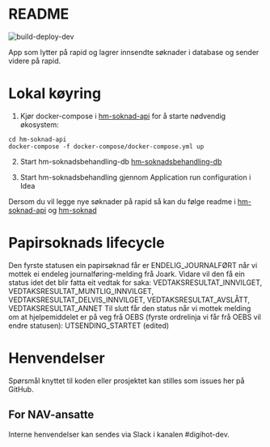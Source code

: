 # README
![build-deploy-dev](https://github.com/navikt/hm-soknadsbehandling/workflows/Build%20and%20deploy/badge.svg)

App som lytter på rapid og lagrer innsendte søknader i database og sender videre på rapid.


# Lokal køyring

1. Kjør docker-compose i [hm-soknad-api](https://github.com/navikt/hm-soknad-api) for å starte nødvendig økosystem:
```
cd hm-soknad-api
docker-compose -f docker-compose/docker-compose.yml up
```
2. Start hm-soknadsbehandling-db [hm-soknadsbehandling-db](https://github.com/navikt/hm-soknadsbehandling-db)

3. Start hm-soknadsbehandling gjennom Application run configuration i Idea

Dersom du vil legge nye søknader på rapid så kan du følge readme i [hm-soknad-api](https://github.com/navikt/hm-soknad-api) og
[hm-soknad](https://github.com/navikt/hm-soknad)

# Papirsoknads lifecycle

Den fyrste statusen ein papirsøknad får er ENDELIG_JOURNALFØRT når vi mottek ei endeleg journalføring-melding frå Joark.
Vidare vil den få ein status idet det blir fatta eit vedtak for saka: VEDTAKSRESULTAT_INNVILGET, VEDTAKSRESULTAT_MUNTLIG_INNVILGET, VEDTAKSRESULTAT_DELVIS_INNVILGET, VEDTAKSRESULTAT_AVSLÅTT, VEDTAKSRESULTAT_ANNET
Til slutt får den status når vi mottek melding om at hjelpemiddelet er på veg frå OEBS (fyrste ordrelinja vi får frå OEBS vil endre statusen): UTSENDING_STARTET (edited) 

# Henvendelser

Spørsmål knyttet til koden eller prosjektet kan stilles som issues her på GitHub.

## For NAV-ansatte

Interne henvendelser kan sendes via Slack i kanalen #digihot-dev.
